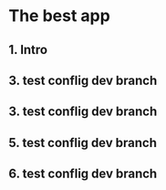 # The best app
## 1. Intro
## 3. test conflig dev branch
## 3. test conflig dev branch
## 5. test conflig dev branch
## 6. test conflig dev branch